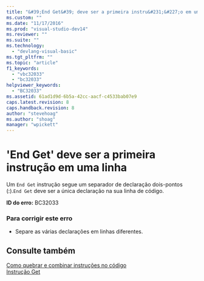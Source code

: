 ```yaml
---
title: "&#39;End Get&#39; deve ser a primeira instru&#231;&#227;o em uma linha | Microsoft Docs"
ms.custom: ""
ms.date: "11/17/2016"
ms.prod: "visual-studio-dev14"
ms.reviewer: ""
ms.suite: ""
ms.technology: 
  - "devlang-visual-basic"
ms.tgt_pltfrm: ""
ms.topic: "article"
f1_keywords: 
  - "vbc32033"
  - "bc32033"
helpviewer_keywords: 
  - "BC32033"
ms.assetid: 61ad1d9d-6b5a-42cc-aacf-c4533bab07e9
caps.latest.revision: 8
caps.handback.revision: 8
author: "stevehoag"
ms.author: "shoag"
manager: "wpickett"
---
```

# &#39;End Get&#39; deve ser a primeira instru&#231;&#227;o em uma linha
Um `End Get` instrução segue um separador de declaração dois\-pontos \(:\).`End Get` deve ser a única declaração na sua linha de código.  
  
 **ID do erro:** BC32033  
  
### Para corrigir este erro  
  
-   Separe as várias declarações em linhas diferentes.  
  
## Consulte também  
 [Como quebrar e combinar instruções no código](../Topic/How%20to:%20Break%20and%20Combine%20Statements%20in%20Code%20\(Visual%20Basic\).md)   
 [Instrução Get](../../visual-basic/language-reference/statements/get-statement.md)